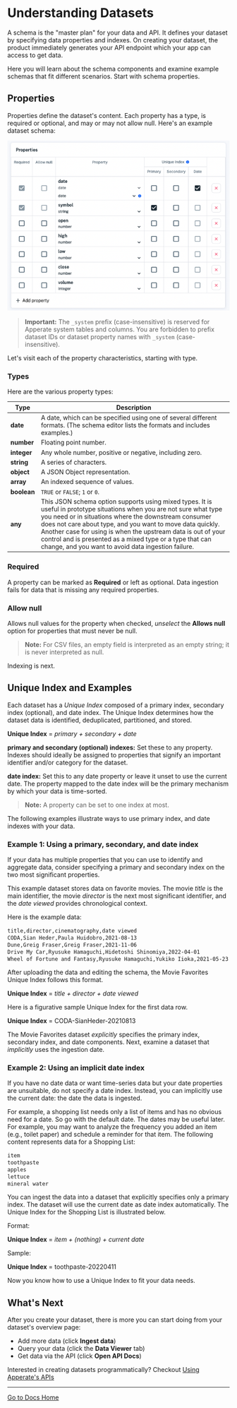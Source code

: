 # Understanding Datasets

A schema is the "master plan" for your data and API. It defines your dataset by specifying data properties and indexes. On creating your dataset, the product immediately generates your API endpoint which your app can access to get data.

Here you will learn about the schema components and examine example schemas that fit different scenarios. Start with schema properties.

## Properties

Properties define the dataset's content. Each property has a type, is required or optional, and may or may not allow null. Here's an example dataset schema:

![sample-aapl-dataset-edit-schema.png](./understanding-datasets/sample-aapl-dataset-edit-schema.png)

> **Important:** The  `_system` prefix (case-insensitive) is reserved for Apperate system tables and columns. You are forbidden to prefix dataset IDs or dataset property names with  `_system` (case-insensitive).

Let's visit each of the property characteristics, starting with type.

### Types

Here are the various property types:

| Type | Description |
| ---- | ----------- |
| **date** | A date, which can be specified using one of several different formats. (The schema editor lists the formats and includes examples.) |
| **number** | Floating point number. |
| **integer** | Any whole number, positive or negative, including zero. |
| **string** | A series of characters. |
| **object** | A JSON Object representation. |
| **array** | An indexed sequence of values. |
| **boolean** | `TRUE` or `FALSE`; `1` or `0`. |
| **any** | This JSON schema option supports using mixed types. It is useful in prototype situations when you are not sure what type you need or in situations where the downstream consumer does not care about type, and you want to move data quickly. Another case for using is when the upstream data is out of your control and is presented as a mixed type or a type that can change, and you want to avoid data ingestion failure. |

### Required

A property can be marked as **Required** or left as optional. Data ingestion fails for data that is missing any required properties.

### Allow null

Allows null values for the property when checked, *unselect* the **Allows null** option for properties that must never be null.

> **Note:** For CSV files, an empty field is interpreted as an empty string; it is never interpreted as null.

Indexing is next.

## Unique Index and Examples

Each dataset has a *Unique Index* composed of a primary index, secondary index (optional), and date index. The Unique Index determines how the dataset data is identified, deduplicated, partitioned, and stored.

**Unique Index** = *primary + secondary + date*

**primary and secondary (optional) indexes:** Set these to any property. Indexes should ideally be assigned to properties that signify an important identifier and/or category for the dataset.

**date index:** Set this to any date property or leave it unset to use the current date. The property mapped to the date index will be the primary mechanism by which your data is time-sorted. 

> **Note:** A property can be set to one index at most.

The following examples illustrate ways to use primary index, and date indexes with your data.

### Example 1: Using a primary, secondary, and date index

If your data has multiple properties that you can use to identify and aggregate data, consider specifying a primary and secondary index on the two most significant properties.

This example dataset stores data on favorite movies. The movie *title* is the main identifier, the movie *director* is the next most significant identifier, and the *date viewed* provides chronological context.

Here is the example data:

```
title,director,cinematography,date viewed 
CODA,Sian Heder,Paula Huidobro,2021-08-13 
Dune,Greig Fraser,Greig Fraser,2021-11-06 
Drive My Car,Ryusuke Hamaguchi,Hidetoshi Shinomiya,2022-04-01 
Wheel of Fortune and Fantasy,Ryusuke Hamaguchi,Yukiko Iioka,2021-05-23
```

After uploading the data and editing the schema, the Movie Favorites Unique Index follows this format.

**Unique Index** = *title + director + date viewed*

Here is a figurative sample Unique Index for the first data row.

**Unique Index** = CODA-SianHeder-20210813

The Movie Favorites dataset *explicitly* specifies the primary index, secondary index, and date components. Next, examine a dataset that *implicitly* uses the ingestion date.

### Example 2: Using an implicit date index

If you have no date data or want time-series data but your date properties are unsuitable, do not specify a date index. Instead, you can implicitly use the current date: the date the data is ingested.

For example, a shopping list needs only a list of items and has no obvious need for a date. So go with the default date. The dates may be useful later. For example, you may want to analyze the frequency you added an item (e.g., toilet paper) and schedule a reminder for that item. The following content represents data for a Shopping List:

```
item 
toothpaste 
apples 
lettuce 
mineral water
```

You can ingest the data into a dataset that explicitly specifies only a primary index. The dataset will use the current date as date index automatically. The Unique Index for the Shopping List is illustrated below.

Format:

**Unique Index** = *item + (nothing) + current date*

Sample:

**Unique Index** = toothpaste-20220411

Now you know how to use a Unique Index to fit your data needs.

## What's Next

After you create your dataset, there is more you can start doing from your dataset's overview page:

- Add more data (click **Ingest data**)
- Query your data (click the **Data Viewer** tab)
- Get data via the API (click **Open API Docs**)

Interested in creating datasets programmatically? Checkout [Using Apperate's APIs](../interacting-with-your-data/apperate-api-basics.md)

---
[Go to Docs Home](https://github.com/iexcloud/docs/blob/main/README.md)